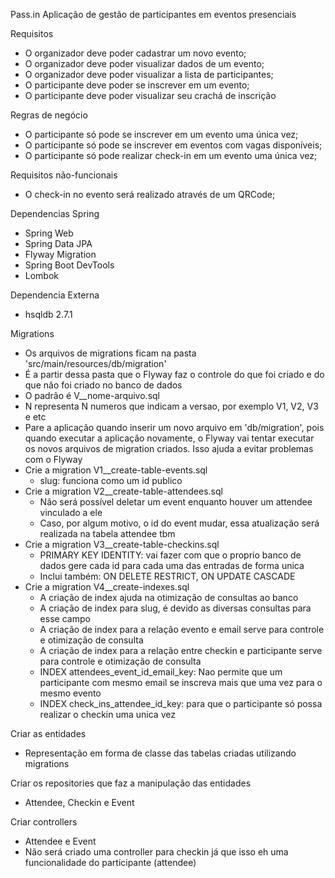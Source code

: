 Pass.in
Aplicação de gestão de participantes em eventos presenciais

Requisitos
- O organizador deve poder cadastrar um novo evento;
- O organizador deve poder visualizar dados de um evento;
- O organizador deve poder visualizar a lista de participantes;
- O participante deve poder se inscrever em um evento;
- O participante deve poder visualizar seu crachá de inscrição

Regras de negócio
- O participante só pode se inscrever em um evento uma única vez;
- O participante só pode se inscrever em eventos com vagas disponíveis;
- O participante só pode realizar check-in em um evento uma única vez;

Requisitos não-funcionais
- O check-in no evento será realizado através de um QRCode;

Dependencias Spring
- Spring Web
- Spring Data JPA
- Flyway Migration
- Spring Boot DevTools
- Lombok

Dependencia Externa
- hsqldb 2.7.1

Migrations
- Os arquivos de migrations ficam na pasta 'src/main/resources/db/migration'
- É a partir dessa pasta que o Flyway faz o controle do que foi criado e do que não foi criado no banco de dados
- O padrão é V<N>__nome-arquivo.sql
- N representa N numeros que indicam a versao, por exemplo V1, V2, V3 e etc
- Pare a aplicação quando inserir um novo arquivo em 'db/migration', pois 
  quando executar a aplicação novamente, o Flyway vai tentar executar os 
  novos arquivos de migration criados. Isso ajuda a evitar problemas com o 
  Flyway
- Crie a migration V1__create-table-events.sql
  - slug: funciona como um id publico
- Crie a migration V2__create-table-attendees.sql
  - Não será possível deletar um event enquanto houver um attendee vinculado 
    a ele
  - Caso, por algum motivo, o id do event mudar, essa atualização será 
    realizada na tabela attendee tbm
- Crie a migration V3__create-table-checkins.sql
  - PRIMARY KEY IDENTITY: vai fazer com que o proprio banco de dados gere 
    cada id para cada uma das entradas de forma unica
  - Inclui também: ON DELETE RESTRICT, ON UPDATE CASCADE
- Crie a migration V4__create-indexes.sql
  - A criação de index ajuda na otimização de consultas ao banco
  - A criação de index para slug, é devido as diversas consultas para esse 
    campo
  - A criação de index para a relação evento e email serve para controle e 
    otimização de consulta
  - A criação de index para a relação entre checkin e participante serve 
    para controle e otimização de consulta
  - INDEX attendees_event_id_email_key: Nao permite que um participante com 
    mesmo email se inscreva mais que uma vez para o mesmo evento
  - INDEX check_ins_attendee_id_key: para que o participante só possa 
    realizar o checkin uma unica vez

Criar as entidades
- Representação em forma de classe das tabelas criadas utilizando migrations

Criar os repositories que faz a manipulação das entidades
- Attendee, Checkin e Event

Criar controllers
- Attendee e Event
- Não será criado uma controller para checkin já que isso eh uma 
  funcionalidade do participante (attendee)